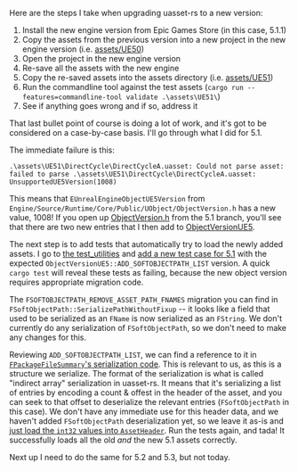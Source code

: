 Here are the steps I take when upgrading uasset-rs to a new version:

1. Install the new engine version from Epic Games Store (in this case, 5.1.1)
1. Copy the assets from the previous version into a new project in the new engine version (i.e. [assets/UE50](https://github.com/jorgenpt/uasset-rs/tree/main/assets/UE50))
1. Open the project in the new engine version
1. Re-save all the assets with the new engine
1. Copy the re-saved assets into the assets directory (i.e. [assets/UE51](https://github.com/jorgenpt/uasset-rs/tree/main/assets/UE51))
1. Run the commandline tool against the test assets (`cargo run --features=commandline-tool validate .\assets\UE51\`)
1. See if anything goes wrong and if so, address it

That last bullet point of course is doing a lot of work, and it's got to be considered on a case-by-case basis. I'll go through what I did for 5.1.

The immediate failure is this:

```
.\assets\UE51\DirectCycle\DirectCycleA.uasset: Could not parse asset: failed to parse .\assets\UE51\DirectCycle\DirectCycleA.uasset: UnsupportedUE5Version(1008)
```

This means that `EUnrealEngineObjectUE5Version` from `Engine/Source/Runtime/Core/Public/UObject/ObjectVersion.h` has a new value, 1008! If you open up [ObjectVersion.h](https://github.com/EpicGames/UnrealEngine/blob/5.1/Engine/Source/Runtime/Core/Public/UObject/ObjectVersion.h#L39) from the 5.1 branch, you'll see that there are two new entries that I then add to [ObjectVersionUE5](https://github.com/jorgenpt/uasset-rs/blob/main/src/enums.rs#L330).

The next step is to add tests that automatically try to load the newly added assets. I go to [the test_utilities](https://github.com/jorgenpt/uasset-rs/blob/main/test_utilities/src/lib.rs) and [add a new test case for 5.1](https://github.com/jorgenpt/uasset-rs/commit/beda5a1294133a82a86fc8eca36265315d888eef#diff-db822ca26e41e0762e8bdc9eeb054a90a40abaf8937a3d3d98f577f5b83c4956R148) with the expected `ObjectVersionUE5::ADD_SOFTOBJECTPATH_LIST` version. A quick `cargo test` will reveal these tests as failing, because the new object version requires appropriate migration code.

The `FSOFTOBJECTPATH_REMOVE_ASSET_PATH_FNAMES` migration you can find in `FSoftObjectPath::SerializePathWithoutFixup` -- it looks like a field that used to be serialized as an `FName` is now serialized as an `FString`. We don't currently do any serialization of `FSoftObjectPath`, so we don't need to make any changes for this.

Reviewing `ADD_SOFTOBJECTPATH_LIST`, we can find a reference to it in [`FPackageFileSummary`'s serialization code](https://github.com/EpicGames/UnrealEngine/blob/5.1/Engine/Source/Runtime/CoreUObject/Private/UObject/PackageFileSummary.cpp#L217). This is relevant to us, as this is a structure we serialize. The format of the serialization is what is called "indirect array" serialization in uasset-rs. It means that it's serializing a list of entries by encoding a count & offest in the header of the asset, and you can seek to that offset to deserialize the relevant entries (`FSoftObjectPath` in this case). We don't have any immediate use for this header data, and we haven't added `FSoftObjectPath` deserialization yet, so we leave it as-is and [just load the `int32` values into `AssetHeader`](https://github.com/jorgenpt/uasset-rs/commit/c79a3721fecb630aa39c66f189c8b1e541520b88#diff-b1a35a68f14e696205874893c07fd24fdb88882b47c23cc0e0c80a30c7d53759R348). Run the tests again, and tada! It successfully loads all the old _and_ the new 5.1 assets correctly.

Next up I need to do the same for 5.2 and 5.3, but not today.
